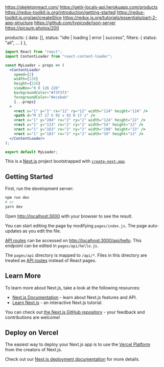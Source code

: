 https://skeletonreact.com/
https://getir-locals-api.herokuapp.com/products
https://redux-toolkit.js.org/introduction/getting-started
https://redux-toolkit.js.org/api/createSlice
https://redux.js.org/tutorials/essentials/part-2-app-structure
https://github.com/typicode/json-server
https://picsum.photos/200

products: {
    data: [],
    status: "idle | loading | error | success",
    filters: {
        status: "all",
        ...
    }
},

```jsx
import React from "react";
import ContentLoader from "react-content-loader";

const MyLoader = props => (
  <ContentLoader
    speed={2}
    width={126}
    height={226}
    viewBox="0 0 126 226"
    backgroundColor="#f3f3f3"
    foregroundColor="#ecebeb"
    {...props}
  >
    <rect x="1" y="1" rx="12" ry="12" width="124" height="124" />
    <path d="M 17 17 h 92 v 92 H 17 z" />
    <rect x="1" y="204" rx="2" ry="2" width="124" height="22" />
    <rect x="1" y="133" rx="2" ry="2" width="54" height="13" />
    <rect x="1" y="163" rx="2" ry="2" width="108" height="13" />
    <rect x="1" y="183" rx="2" ry="2" width="39" height="13" />
  </ContentLoader>
);

export default MyLoader;
```

This is a [Next.js](https://nextjs.org/) project bootstrapped with [`create-next-app`](https://github.com/vercel/next.js/tree/canary/packages/create-next-app).

## Getting Started

First, run the development server:

```bash
npm run dev
# or
yarn dev
```

Open [http://localhost:3000](http://localhost:3000) with your browser to see the result.

You can start editing the page by modifying `pages/index.js`. The page auto-updates as you edit the file.

[API routes](https://nextjs.org/docs/api-routes/introduction) can be accessed on [http://localhost:3000/api/hello](http://localhost:3000/api/hello). This endpoint can be edited in `pages/api/hello.js`.

The `pages/api` directory is mapped to `/api/*`. Files in this directory are treated as [API routes](https://nextjs.org/docs/api-routes/introduction) instead of React pages.

## Learn More

To learn more about Next.js, take a look at the following resources:

- [Next.js Documentation](https://nextjs.org/docs) - learn about Next.js features and API.
- [Learn Next.js](https://nextjs.org/learn) - an interactive Next.js tutorial.

You can check out [the Next.js GitHub repository](https://github.com/vercel/next.js/) - your feedback and contributions are welcome!

## Deploy on Vercel

The easiest way to deploy your Next.js app is to use the [Vercel Platform](https://vercel.com/new?utm_medium=default-template&filter=next.js&utm_source=create-next-app&utm_campaign=create-next-app-readme) from the creators of Next.js.

Check out our [Next.js deployment documentation](https://nextjs.org/docs/deployment) for more details.
